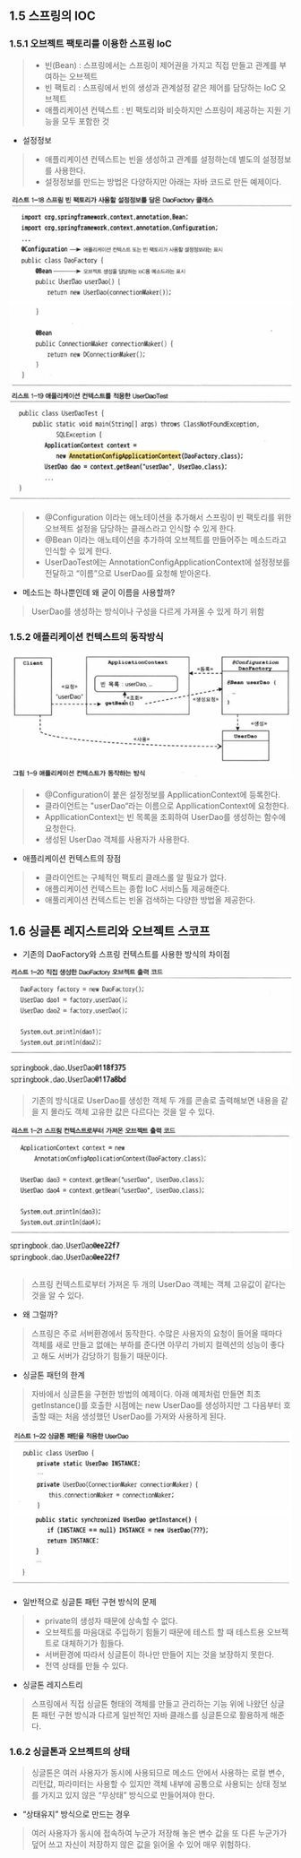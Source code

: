 
## 1.5 스프링의 IOC
### 1.5.1 오브젝트 팩토리를 이용한 스프링 loC

> - 빈(Bean) : 스프링에서는 스프링이 제어권을 가지고 직접 만들고 관계를 부여하는 오브젝트
> - 빈 팩토리 : 스프링에서 빈의 생성과 관계설정 같은 제어를 담당하는 IoC 오브젝트
> - 애플리케이션 컨텍스트 : 빈 팩토리와 비슷하지만 스프링이 제공하는 지원 기능을 모두 포함한 것


- 설정정보

> - 애플리케이션 컨텍스트는 빈을 생성하고 관계를 설정하는데 별도의 설정정보를 사용한다.
> - 설정정보를 만드는 방법은 다양하지만 아래는 자바 코드로 만든 예제이다.

![enter image description here](https://raw.githubusercontent.com/src8655/cafe24_6_2/master/1.%ED%86%A0%EB%B9%84%EC%9D%98%20%EC%8A%A4%ED%94%84%EB%A7%81%203.1/1%EC%9E%A5%20%EC%98%A4%EB%B8%8C%EC%A0%9D%ED%8A%B8%EC%99%80%20%EC%9D%98%EC%A1%B4%EA%B4%80%EA%B3%84/5~6.%EC%8A%A4%ED%94%84%EB%A7%81%EC%9D%98IoC,%20%EC%8B%B1%EA%B8%80%ED%86%A4%20%EB%A0%88%EC%A7%80%EC%8A%A4%ED%8A%B8%EB%A6%AC%EC%99%80%20%EC%98%A4%EB%B8%8C%EC%A0%9D%ED%8A%B8%20%EC%8A%A4%EC%BD%94%ED%94%84/img/img01.JPG)


> - @Configuration 이라는 애노테이션을 추가해서 스프링이 빈 팩토리를 위한 오브젝트 설정을 담당하는 클래스라고 인식할 수 있게 한다.
> - @Bean 이라는 애노테이션을 추가하여 오브젝트를 만들어주는 메소드라고 인식할 수 있게 한다.
> - UserDaoTest에는 AnnotationConfigApplicationContext에 설정정보를 전달하고 “이름”으로 UserDao를 요청해 받아온다.


- 메소드는 하나뿐인데 왜 굳이 이름을 사용할까?
> UserDao를 생성하는 방식이나 구성을 다르게 가져올 수 있게 하기 위함


### 1.5.2 애플리케이션 컨텍스트의 동작방식

![enter image description here](https://raw.githubusercontent.com/src8655/cafe24_6_2/master/1.%ED%86%A0%EB%B9%84%EC%9D%98%20%EC%8A%A4%ED%94%84%EB%A7%81%203.1/1%EC%9E%A5%20%EC%98%A4%EB%B8%8C%EC%A0%9D%ED%8A%B8%EC%99%80%20%EC%9D%98%EC%A1%B4%EA%B4%80%EA%B3%84/5~6.%EC%8A%A4%ED%94%84%EB%A7%81%EC%9D%98IoC,%20%EC%8B%B1%EA%B8%80%ED%86%A4%20%EB%A0%88%EC%A7%80%EC%8A%A4%ED%8A%B8%EB%A6%AC%EC%99%80%20%EC%98%A4%EB%B8%8C%EC%A0%9D%ED%8A%B8%20%EC%8A%A4%EC%BD%94%ED%94%84/img/img02.JPG)

> 	- @Configuration이 붙은 설정정보를 AppllicationContext에 등록한다.
> 	- 클라이언트는 "userDao“라는 이름으로 AppllicationContext에 요청한다.
> 	- AppllicationContext는 빈 목록을 조회하여 UserDao를 생성하는 함수에 요청한다.
> 	- 생성된 UserDao 객체를 사용자가 사용한다.


- 애플리케이션 컨텍스트의 장점
> 	- 클라이언트는 구체적인 팩토리 클래스롤 알 필요가 없다.
> 	- 애플리케이션 컨텍스트는 종합 IoC 서비스톨 제공해준다.
> 	- 애풀리케이션 컨텍스트는 빈올 검색하는 다양한 방법올 제공한다.
> 
## 1.6 싱글톤 레지스트리와 오브젝트 스코프

- 기존의 DaoFactory와 스프링 컨텍스트를 사용한 방식의 차이점

![enter image description here](https://raw.githubusercontent.com/src8655/cafe24_6_2/master/1.%ED%86%A0%EB%B9%84%EC%9D%98%20%EC%8A%A4%ED%94%84%EB%A7%81%203.1/1%EC%9E%A5%20%EC%98%A4%EB%B8%8C%EC%A0%9D%ED%8A%B8%EC%99%80%20%EC%9D%98%EC%A1%B4%EA%B4%80%EA%B3%84/5~6.%EC%8A%A4%ED%94%84%EB%A7%81%EC%9D%98IoC,%20%EC%8B%B1%EA%B8%80%ED%86%A4%20%EB%A0%88%EC%A7%80%EC%8A%A4%ED%8A%B8%EB%A6%AC%EC%99%80%20%EC%98%A4%EB%B8%8C%EC%A0%9D%ED%8A%B8%20%EC%8A%A4%EC%BD%94%ED%94%84/img/img03.JPG)


> 기존의 방식대로 UserDao를 생성한 객체 두 개를 콘솔로 출력해보면 내용을 같을 지 몰라도 객체 고유한 값은 다르다는 것을 알 수 있다.

![enter image description here](https://raw.githubusercontent.com/src8655/cafe24_6_2/master/1.%ED%86%A0%EB%B9%84%EC%9D%98%20%EC%8A%A4%ED%94%84%EB%A7%81%203.1/1%EC%9E%A5%20%EC%98%A4%EB%B8%8C%EC%A0%9D%ED%8A%B8%EC%99%80%20%EC%9D%98%EC%A1%B4%EA%B4%80%EA%B3%84/5~6.%EC%8A%A4%ED%94%84%EB%A7%81%EC%9D%98IoC,%20%EC%8B%B1%EA%B8%80%ED%86%A4%20%EB%A0%88%EC%A7%80%EC%8A%A4%ED%8A%B8%EB%A6%AC%EC%99%80%20%EC%98%A4%EB%B8%8C%EC%A0%9D%ED%8A%B8%20%EC%8A%A4%EC%BD%94%ED%94%84/img/img04.JPG)


> 스프링 컨텍스트로부터 가져온 두 개의 UserDao 객체는 객체 고유값이 같다는 것을 알 수 있다.

- 왜 그럴까?
> 스프링은 주로 서버환경에서 동작한다.
> 수많은 사용자의 요청이 들어올 때마다 객체를 새로 만들고 없애는 부하를 준다면 아무리 가비지 컬렉션의 성능이 좋다고 해도 서버가 감당하기 힘들기 때문이다.

- 싱글톤 패턴의 한계
> 자바에서 싱글톤을 구현한 방법의 예제이다.
> 아래 예제처럼 만들면 최초 getInstance()를 호출한 시점에는 new UserDao를 생성하지만 그 다음부터 호출할 때는 처음 생성했던 UserDao를 가져와 사용하게 된다.

![enter image description here](https://raw.githubusercontent.com/src8655/cafe24_6_2/master/1.%ED%86%A0%EB%B9%84%EC%9D%98%20%EC%8A%A4%ED%94%84%EB%A7%81%203.1/1%EC%9E%A5%20%EC%98%A4%EB%B8%8C%EC%A0%9D%ED%8A%B8%EC%99%80%20%EC%9D%98%EC%A1%B4%EA%B4%80%EA%B3%84/5~6.%EC%8A%A4%ED%94%84%EB%A7%81%EC%9D%98IoC,%20%EC%8B%B1%EA%B8%80%ED%86%A4%20%EB%A0%88%EC%A7%80%EC%8A%A4%ED%8A%B8%EB%A6%AC%EC%99%80%20%EC%98%A4%EB%B8%8C%EC%A0%9D%ED%8A%B8%20%EC%8A%A4%EC%BD%94%ED%94%84/img/img05.JPG)


- 일반적으로 싱글톤 패턴 구현 방식의 문제
>	- private의 생성자 때문에 상속할 수 없다.
>	- 오브젝트를 마음대로 주입하기 힘들기 때문에 테스트 할 때 테스트용 오브젝트로 대체하기가 힘들다.
>	- 서버환경에 따라서 싱글톤이 하나만 만들어 지는 것을 보장하지 못한다.
>	- 전역 상태를 만들 수 있다.

- 싱글톤 레지스트리
> 스프링에서 직접 싱글톤 형태의 객체를 만들고 관리하는 기능
> 위에 나왔던 싱글톤 패턴 구현 방식과 다르게 일반적인 자바 클래스를 싱글톤으로 활용하게 해준다.



### 1.6.2 싱글톤과 오브젝트의 상태
> 싱글톤은 여러 사용자가 동시에 사용되므로 메소드 안에서 사용하는 로컬 변수, 리턴값, 파라미터는 사용할 수 있지만 객체 내부에 공통으로 사용되는 상태 정보를 가지고 있지 않은 “무상태” 방식으로 만들어져야 한다.
- “상태유지” 방식으로 만드는 경우
> 여러 사용자가 동시에 접속하여 누군가 저장해 놓은 변수 값을 또 다른 누군가가 덮어 쓰고 자신이 저장하지 않은 값을 읽어올 수 있어 매우 위험하다.
	
